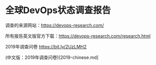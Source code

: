 # 全球DevOps状态调查报告

调查的来源网站：https://devops-research.com/

所有报告英文版官方下载：https://devops-research.com/research.html

2019年调查问卷 https://bit.ly/2UzLMH2

(中文版：2019年调查问卷)[2019-chinese.md]


